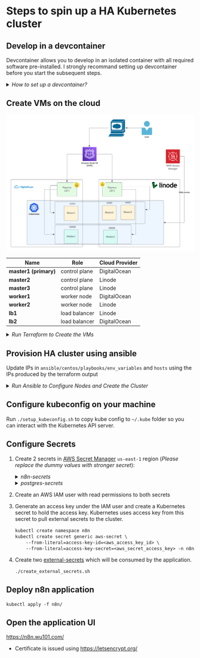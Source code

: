 # Steps to spin up a HA Kubernetes cluster

## Develop in a devcontainer

Devcontainer allows you to develop in an isolated container with all required software pre-installed. I strongly recommand setting up devcontainer before you start the subsequent steps. 

<details>
  <summary><i>How to set up a devcontainer?</i></summary>

1. Ensure Docker is installed and running
1. Install [vscode](https://code.visualstudio.com/) and `Dev Containers` extension
1. Open this project in vscode
1. Launch `Command Palette` from the UI or run `⌘ + Shift + P` if you are on Mac
1. Select either `Reopen in Container` or `Rebuild Container` to start the Devcontainer
1. Start terminal in vscode before you run the subsequent steps
</details>


## Create VMs on the cloud

![ha diagram](./images/ha-k8s.png)

| **Name**              | **Role**      | **Cloud Provider** |
|-----------------------|---------------|--------------------|
| **master1 (primary)** | control plane | DigitalOcean       |
| **master2**           | control plane | Linode       |
| **master3**           | control plane | Linode             |
| **worker1**           | worker node   | DigitalOcean       |
| **worker2**           | worker node   | Linode             |
| **lb1**                | load balancer | Linode         |
| **lb2**                | load balancer | DigitalOcean          |

<details>
    <summary><i>Run Terraform to Create the VMs</i></summary>

1. Create API token for both Linode and DigitalOcean, and set the following environment variables
    ```
    export TF_VAR_do_token=****************
    export TF_VAR_linode_token=****************
    ```
1. This exercise also assumes that you have a AWS route53 hosted zone. Please create IAM access and set the following environment variables so you can create a DNS record for the loadbalancer IPs:
    ```
    export AWS_ACCESS_KEY_ID=****************
    export AWS_SECRET_ACCESS_KEY=****************
    export AWS_REGION=us-east-1   
    ```

1. Run terraform to create the VMs

    ```
    cd terraform/
    terraform init
    terraform apply
    ```
</details>



## Provision HA cluster using ansible

Update IPs in `ansible/centos/playbooks/env_variables` and `hosts` using the IPs produced by the terraform output


<details>
    <summary><i>Run Ansible to Configure Nodes and Create the Cluster</i></summary>

1. Update IPs in Ansible scripts
    ```
    cd terraform/
    terraform output -json > outputs.json

    cd ../
    python3 update_ip.py
    ```

1. Run ansible to create the cluster
    ```
    cd ansible/centos/
    ansible-playbook --private-key /path/to/private/key setup_cluster.yml
    ```

</details>


## Configure kubeconfig on your machine

Run `./setup_kubeconfig.sh` to copy kube config to `~/.kube` folder so you can interact with the Kubernetes API server.

## Configure Secrets 

1. Create 2 secrets in [AWS Secret Manager](https://aws.amazon.com/secrets-manager/) `us-east-1` region (_Please replace the dummy values with stronger secret_):

    <details><summary><i>n8n-secrets</i></summary>
    
        "DB_POSTGRESDB_PASSWORD": "n8n",
        "N8N_BASIC_AUTH_PASSWORD": "n8n",
        "N8N_ENCRYPTION_KEY": "n8n"
    
    </details>

    <details><summary><i>postgres-secrets</i></summary>

        "PGDATA": "/var/lib/postgresql/data/pgdata",
        "POSTGRES_USER": "n8n",
        "POSTGRES_DB": "n8n",
        "POSTGRES_PASSWORD": "n8n"

    </details>
    
    
1. Create an AWS IAM user with read permissions to both secrets
1. Generate an access key under the IAM user and create a Kubernetes secret to hold the access key. Kubernetes uses access key from this secret to pull external secrets to the cluster.
    ```
    kubectl create namespace n8n
    kubectl create secret generic aws-secret \ 
        --from-literal=access-key-id=<aws_access_key_id> \
        --from-literal=access-key-secret=<aws_secret_access_key> -n n8n
    ```
1. Create two [external-secrets](https://external-secrets.io/) which will be consumed by the application. 
    ```
    ./create_external_secrets.sh
    ```

## Deploy n8n application

```
kubectl apply -f n8n/
```

## Open the application UI

https://n8n.wu101.com/

* Certificate is issued using https://letsencrypt.org/

